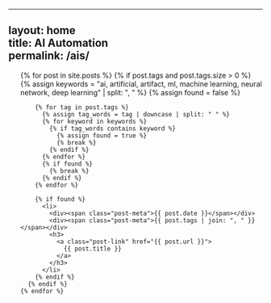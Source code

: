 ---  
  layout: home  
  title: AI Automation  
  permalink: /ais/
  ---
  
  <ul class="post-list">
    {% for post in site.posts %}
      {% if post.tags and post.tags.size > 0 %}
        {% assign keywords = "ai, artificial, artifact, ml, machine learning, neural network, deep learning" | split: ", " %}
        {% assign found = false %}
        
        {% for tag in post.tags %}
          {% assign tag_words = tag | downcase | split: " " %}
          {% for keyword in keywords %}
            {% if tag_words contains keyword %}
              {% assign found = true %}
              {% break %}
            {% endif %}
          {% endfor %}
          {% if found %}
            {% break %}
          {% endif %}
        {% endfor %}
  
        {% if found %}
          <li>
            <div><span class="post-meta">{{ post.date }}</span></div>
            <div><span class="post-meta">{{ post.tags | join: ", " }}</span></div>
            <h3>
              <a class="post-link" href="{{ post.url }}">
                {{ post.title }}
              </a>
            </h3>
          </li>
        {% endif %}
      {% endif %}
    {% endfor %}
  </ul>